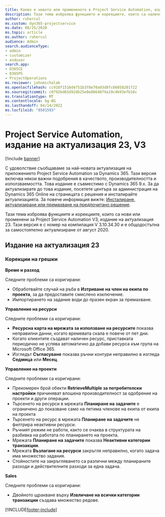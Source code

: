 ```yaml
---
title: Какво е новото или промененото в Project Service Automation, издание на актуализация 23, V3
description: Тази тема изброява функциите и корекциите, които са налични в Project Service Automation V3, издание на актуализация 23, V3.
author: ruhercul
ms.custom: dyn365-projectservice
ms.date: 08/25/2020
ms.topic: article
ms.author: ruhercul
audience: Admin
search.audienceType:
- admin
- customizer
- enduser
search.app:
- D365CE
- D365PS
- ProjectOperations
ms.reviewer: johnmichalak
ms.openlocfilehash: cc918f1516d4751b3f8e70a93d8fc66058201f22
ms.sourcegitcommit: c0792bd65d92db25e0e8864879a19c4b93efb10c
ms.translationtype: MT
ms.contentlocale: bg-BG
ms.lasthandoff: 04/14/2022
ms.locfileid: "8581593"
---
```

# <a name="project-service-automation-update-release-23-v3"></a>Project Service Automation, издание на актуализация 23, V3

[!include [banner](../includes/psa-now-project-operations.md)]

С удоволствие съобщаваме за най-новата актуализация на приложението Project Service Automation за Dynamics 365. Тази версия включва някои важни подобрения в качеството, производителността и използваемостта. Това издание е съвместимо с Dynamics 365 9.x. За да актуализирате до това издание, посетете центъра за администрация на Dynamics 365 Online на страницата с решения и инсталирайте актуализацията. За повече информация вижте: [Инсталиране, актуализиране или премахване на предпочитано решение](/power-platform/admin/install-remove-preferred-solution).

Тази тема изброява функциите и корекциите, които са нови или променени за Project Service Automation V3, издание на актуализация 23. Тази версия е с номер на компилация V 3.10.34.30 и е общодостъпна за самостоятелно актуализиране от август 2020.

## <a name="update-release-23"></a>Издание на актуализация 23

### <a name="bug-fixes"></a>Корекции на грешки

**Време и разход**

Следните проблеми са коригирани:
- Обработвайте случай на ръба в **Изтриване на член на екипа по проекта**, за да предоставите смислено изключение.
- Импортирането на задание води до празен екран за премахване.

**Управление на ресурси**

Следните проблеми са коригирани:

- **Ресурсна карта на мрежата за използване на ресурсите** показва неправилни данни, когато времевата скала е повече от пет дни.
- Когато клиентите създават наличен ресурс, приставката периодично не успява автоматично да добави ресурса към група на Microsoft Office 365.
- Изгледът **Съгласуване** показва ръчни контури неправилно в изгледа **Седмица** или **Месец**.

**Управление на проекти**

Следните проблеми са коригирани:

- Прекомерен брой обекти **RetrieveMultiple за потребителски настройки** причиняват влошена производителност за одобрение на проекти и други операции.
- Търсенето на ресурси в мрежата **Планиране на задачите** е ограничено до показване само на петима членове на екипа от екипа на проекта 
- Търсенето на ресурс в мрежата **Планиране на задачите** не филтрира неактивни ресурси.
- Ръчният режим не работи, както се очаква в структурата на разбивка на работата по планирането на проекта.
- Мрежата **Планиране на задачите** показва **Неактивни категории транзакции**.
- Мрежата **Възлагане на ресурси** закръгля неправилно, когато задача има множество задания.
- Стойностите на закръгляването са различни между планираните разходи и действителните разходи за една задача.

**Sales**

Следните проблеми са коригирани:

- Двойното щракване върху **Извличане на всички категории транзакции** създава множество редове.


[!INCLUDE[footer-include](../includes/footer-banner.md)]
